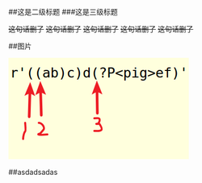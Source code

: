 ##这是二级标题
###这是三级标题

~~这句话删了~~
~~这句话删了~~
~~这句话删了~~
~~这句话删了~~
~~这句话删了~~

##图片

![re](./re.png)

##asdadsadas

